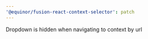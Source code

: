 ```yaml
---
'@equinor/fusion-react-context-selector': patch
---
```


Dropdown is hidden when navigating to context by url
